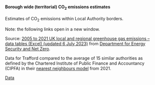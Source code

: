 #### Borough wide (territorial) CO<sub>2</sub> emissions estimates

Estimates of CO<sub>2</sub> emissions within Local Authority borders.

Note: the following links open in a new window.

Source: <a href="https://assets.publishing.service.gov.uk/government/uploads/system/uploads/attachment_data/file/1168130/2005-21-uk-local-authority-ghg-emissions-update-060723.xlsx" target="_blank">2005 to 2021 UK local and regional greenhouse gas emissions – data tables (Excel) (updated 6 July 2023)</a> from <a href="https://www.gov.uk/government/statistics/uk-local-authority-and-regional-greenhouse-gas-emissions-national-statistics-2005-to-2021" target="_blank">Department for Energy Security and Net Zero</a>.

Data for Trafford compared to the average of 15 similar authorities as defined by the Chartered Institute of Public Finance and Accountancy (CIPFA) in their <a href='https://www.cipfa.org/services/cipfastats/nearest-neighbour-model' target='_blank'>nearest neighbours model</a> from 2021.

<a href="https://www.trafforddatalab.io/corporate_plan/data/climate/borough_wide_co2_emissions.csv" aria-label="Download the data" class="downloadButton" target="_blank" download>Data <span class="fas fa-download"></span></a>
